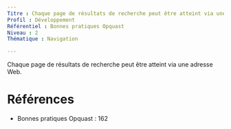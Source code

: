 ```yaml
---
Titre : Chaque page de résultats de recherche peut être atteint via une adresse Web.
Profil : Développement
Référentiel : Bonnes pratiques Opquast
Niveau : 2
Thématique : Navigation

---
```

Chaque page de résultats de recherche peut être atteint via une adresse Web.

# Références

*   Bonnes pratiques Opquast : 162